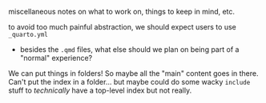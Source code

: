 miscellaneous notes on what to work on, things to keep in mind, etc.

to avoid too much painful abstraction, we should expect users to use `_quarto.yml`
- besides the `.qmd` files, what else should we plan on being part of a "normal" experience?

We can put things in folders! So maybe all the "main" content goes in there.
Can't put the index in a folder...
but maybe could do some wacky `include` stuff to *technically*
have a top-level index but not really.
